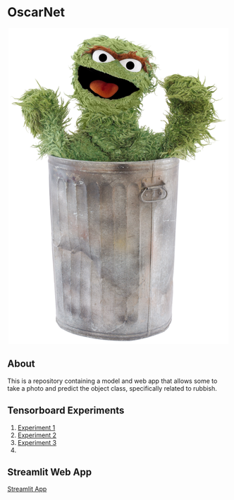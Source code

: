 
# OscarNet

<p align="center">
  <img src="https://github.com/amaye15/OscarNet/blob/master/oscar.png?raw=true" alt="Sublime's custom image"/>
</p>

## About 
This is a repository containing a model and web app that allows some to take a photo and predict the object class, specifically related to rubbish. 

## Tensorboard Experiments

1. [Experiment 1](https://tensorboard.dev/experiment/SBzMQkIXTACWRePrvWkrXA/#scalars)
2. [Experiment 2](https://tensorboard.dev/experiment/5yGMD2b9RBGEIbG5ZNWcoQ/#scalars)
3. [Experiment 3](https://tensorboard.dev/experiment/J2e7Ep0wQxOaHeG4bH2YgQ/#scalars)
4. 

## Streamlit Web App

[Streamlit App](https://amaye15-oscarnet-app-dan7ea.streamlit.app/)